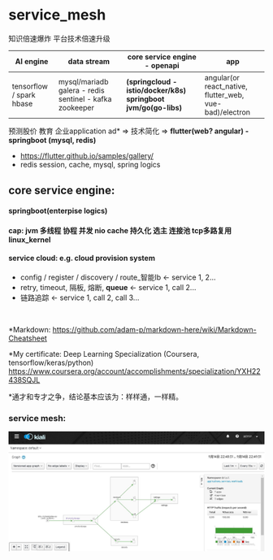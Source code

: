# service_mesh
知识倍速爆炸  平台技术倍速升级  

AI engine | data stream | **core service engine** - openapi | app 
--- | --- | --- | ---
tensorflow / spark hbase | mysql/mariadb galera - redis sentinel - kafka zookeeper | **(springcloud - istio/docker/k8s) springboot jvm/go(go-libs)** | angular(or react_native, flutter_web, vue-bad)/electron

预测股价 教育 企业application ad* => 技术简化 => **flutter(web? angular) - springboot (mysql, redis)**
* https://flutter.github.io/samples/gallery/
* redis session, cache, mysql, spring logics

## core service engine:
#### springboot(enterpise logics)
#### cap: jvm 多线程 协程 并发 nio cache 持久化 选主 连接池 tcp多路复用 linux_kernel
#### service cloud:  e.g. cloud provision system
* config / register / discovery / route_智能lb <- service 1, 2...
* retry, timeout, 隔板, 熔断, **queue** <- service 1, call 2...
* 链路追踪 <- service 1, call 2, call 3...


<br/>



*Markdown: https://github.com/adam-p/markdown-here/wiki/Markdown-Cheatsheet



*My certificate: Deep Learning Specialization (Coursera, tensorflow/keras/python)
https://www.coursera.org/account/accomplishments/specialization/YXH22438SQJL


*通才和专才之争，结论基本应该为：样样通，一样精。

### service mesh: 
![alt text](https://github.com/yixuanx/service_mesh/blob/master/service_mesh.JPG 
"https://preliminary.istio.io/docs/examples/bookinfo/")
